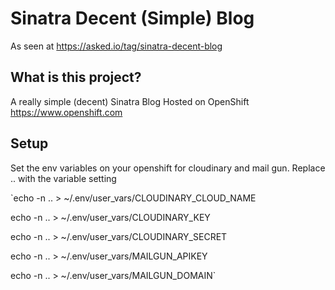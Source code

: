 Sinatra Decent (Simple) Blog
====================

As seen at https://asked.io/tag/sinatra-decent-blog

What is this project?
----------------------------

A really simple (decent) Sinatra Blog Hosted on OpenShift https://www.openshift.com

Setup
----------------------------
Set the env variables on your openshift for cloudinary and mail gun.
Replace .. with the variable setting

`echo -n .. > ~/.env/user_vars/CLOUDINARY_CLOUD_NAME

echo -n .. > ~/.env/user_vars/CLOUDINARY_KEY

echo -n .. > ~/.env/user_vars/CLOUDINARY_SECRET

echo -n .. > ~/.env/user_vars/MAILGUN_APIKEY

echo -n .. > ~/.env/user_vars/MAILGUN_DOMAIN`